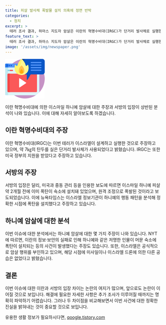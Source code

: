```yaml
---
title: 피살 발사체 폭발물 설치 의혹에 정면 반박
categories:
  - 정치
excerpt: >
  테러 조사 결과, 하마스 지도자 암살은 이란의 혁명수비대(IRGC)가 단거리 발사체로 실행한 것으로 확인됐다. 이란은 이스라엘과 미국을 공모 의심하며 경고했지만, 서방 언론은 하니예의 숙소에 폭탄 설치 실패 후 외부 공습 주장하고 있다. 이스라엘은 관여 부인하며 미사일 공습도 없었다고 전한 바. 이란과 서방의 주장 차이에 논란 예상됨.
feature_text: >
  테러 조사 결과, 하마스 지도자 암살은 이란의 혁명수비대(IRGC)가 단거리 발사체로 실행한 것으로 확인됐다. 이란은 이스라엘과 미국을 공모 의심하며 경고했지만, 서방 언론은 하니예의 숙소에 폭탄 설치 실패 후 외부 공습 주장하고 있다. 이스라엘은 관여 부인하며 미사일 공습도 없었다고 전한 바. 이란과 서방의 주장 차이에 논란 예상됨.
image: '/assets/img/newspaper.png'
---
```


<p><img src="/assets/img/news.png" alt="rentncar 속보" /></p>

<p>이란 혁명수비대에 의한 이스마일 하니예 암살에 대한 주장과 서방의 입장이 상반된 분석이 나와 있습니다. 이에 대해 자세히 알아보도록 하겠습니다. </p>

<h2>이란 혁명수비대의 주장</h2>

<p data-ke-size="size16">이란 혁명수비대(IRGC)는 이번 테러가 이스라엘이 설계하고 실행한 것으로 주장하고 있으며, 약 7㎏의 탄두를 실은 단거리 발사체가 사용되었다고 밝혔습니다. IRGC는 또한 미국 정부의 지원을 받았다고 주장하고 있습니다.</p>

<h2>서방의 주장</h2>

<p data-ke-size="size16">서방의 입장은 달리, 미국과 중동 관리 등을 인용한 보도에 따르면 이스마일 하니예 피살 약 2개월 전에 이미 폭탄이 숙소에 설치돼 있었으며, 원격 조정으로 폭발된 것이라고 보도되었습니다. 이에 뉴욕타임스는 이스라엘 정보기관이 하니예의 행동 패턴을 분석해 정확한 시점에 폭탄을 설치했다고 주장하고 있습니다.</p>

<h2>하니예 암살에 대한 분석</h2>

<p data-ke-size="size16">이번 이슈에 대한 분석에서는 하니예 암살에 대한 몇 가지 주장이 나와 있습니다. NYT에 따르면, 이란의 정보·보안의 실패로 인해 하니예와 같은 저명한 인물이 머문 숙소에 폭탄이 설치되는 등의 사건이 발생했다는 주장도 있습니다. 또한, 이스라엘은 공식적으로 암살 행위를 부인하고 있으며, 해당 시점에 미사일이나 이스라엘 드론에 의한 다른 공습은 없었다고 밝혔습니다.</p>

<h2>결론</h2>

<p data-ke-size="size16">이번 이슈에 대한 이란과 서방의 입장 차이는 논란의 여지가 많으며, 앞으로도 논란이 이어질 것으로 보입니다. 해결에 필요한 자세한 사항은 추가 조사가 이루어질 때까지는 명확히 파악하기 어렵습니다. 그러나 두 차이점을 비교해보면서 이번 사건에 대한 정확한 진실을 밝혀내는 것이 중요할 것으로 보입니다.</p>
유용한 생활 정보가 필요하시다면, <a href="https://qoogle.tistory.com" rel="dofollow">qoogle.tistory.com</a>



